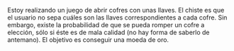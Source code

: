 Estoy realizando un juego de abrir cofres con unas llaves. El chiste es que el usuario no sepa cuáles son las llaves correspondientes a cada cofre. Sin embargo, existe la probabilidad de que se pueda romper un cofre a elección, sólo si éste es de mala calidad (no hay forma de saberlo de antemano). El objetivo es conseguir una moeda de oro.
